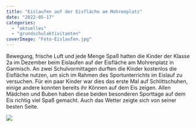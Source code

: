 ```yaml
---
title: "Eislaufen auf der Eisfläche am Mohrenplatz"
date: "2022-05-17"
categories: 
  - "aktuelles"
  - "grundschulaktivitaeten"
coverImage: "Foto-Eislaufen.jpg"
---
```


Bewegung, frische Luft und jede Menge Spaß hatten die Kinder der Klasse 2a im Dezember beim Eislaufen auf der Eisfläche am Mohrenplatz in Garmisch. An zwei Schulvormittagen durften die Kinder kostenlos die Eisfläche nutzen, um sich im Rahmen des Sportunterrichts im Eislauf zu versuchen. Für ein paar Kinder war dies das erste Mal auf Schlittschuhen, einige andere konnten bereits ihr Können auf dem Eis zeigen. Allen Mädchen und Buben haben diese beiden besonderen Sporttage auf dem Eis richtig viel Spaß gemacht. Auch das Wetter zeigte sich von seiner besten Seite.

[![](Foto-Eislaufen-1024x676.jpg)](https://volksschule-partenkirchen.de/wp-content/uploads/Foto-Eislaufen.jpg)
